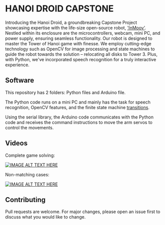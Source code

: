 # HANOI DROID CAPSTONE

Introducing the Hanoi Droid, a groundbreaking Capstone Project showcasing expertise with the life-size open-source robot, ['InMoov'](https://inmoov.fr/). Nestled within its enclosure are the microcontrollers, webcam, mini PC, and power supply, ensuring seamless functionality. Our robot is designed to master the Tower of Hanoi game with finesse. We employ cutting-edge technology such as OpenCV for image processing and state machines to guide the robot towards the solution – relocating all disks to Tower 3. Plus, with Python, we've incorporated speech recognition for a truly interactive experience.

## Software

This repository has 2 folders: Python files and Arduino file.

The Python code runs on a mini PC and mainly has the task for speech recognition, OpenCV features, and the finite state machine [transitions](https://github.com/pytransitions/transitions). 

Using the serial library, the Arduino code communicates with the Python code and receives the command instructions to move the arm servos to control the movements. 



## Videos

Complete game solving:

[![IMAGE ALT TEXT HERE](https://img.youtube.com/vi/J5HVtKAzDuo/0.jpg)](https://www.youtube.com/watch?v=J5HVtKAzDuo)


Non-matching cases:

[![IMAGE ALT TEXT HERE](https://img.youtube.com/vi/XxMkKzi4mR0/0.jpg)](https://www.youtube.com/watch?v=XxMkKzi4mR0)




## Contributing

Pull requests are welcome. For major changes, please open an issue first
to discuss what you would like to change.


